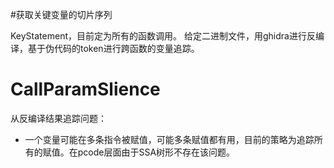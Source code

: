 #获取关键变量的切片序列

KeyStatement，目前定为所有的函数调用。
给定二进制文件，用ghidra进行反编译，基于伪代码的token进行跨函数的变量追踪。



# CallParamSlience
从反编译结果追踪问题：
- 一个变量可能在多条指令被赋值，可能多条赋值都有用，目前的策略为追踪所有的赋值。在pcode层面由于SSA树形不存在该问题。